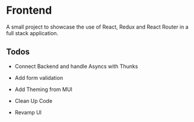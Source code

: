 # Frontend

A small project to showcase the use of React, Redux and React Router in a full stack application.


## Todos

* Connect Backend and handle Asyncs with Thunks

* Add form validation

* Add Theming from MUI

* Clean Up Code

* Revamp UI

